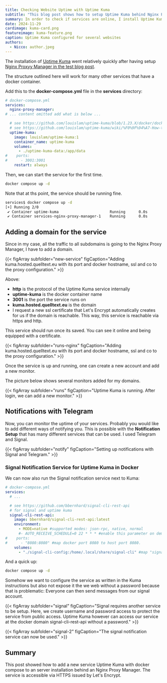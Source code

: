 ```yaml
---
title: Checking Website Uptime with Uptime Kuma
subtitle: "This blog post shows how to setup Uptime Kuma behind Nginx Proxy Manager and a firewall."
summary: In order to check if services are online, I install Uptime Kuma.
date: 2024-11-29
cardimage: kuma-card.png
featureimage: kuma-feature.png
caption: Uptime Kuma configured for several websites
authors:
  - Nicco: author.jpeg
---
```


The installation of [Uptime Kuma] went relatively quickly after having setup [Nginx Proxyy Manager in the test blog post](../2024-11-28-nginx-proxy-manager).

The structure outlined here will work for many other services that have a docker container.

Add this to the **docker-compose.yml** file in the **services** directory:

```yaml
# docker-compose.yml
services:
  nginx-proxy-manager:
# ... content omitted add what is below ... 

  # see https://github.com/louislam/uptime-kuma/blob/1.23.X/docker/docker-compose.yml
  # see https://github.com/louislam/uptime-kuma/wiki/%F0%9F%94%A7-How-to-Install
  uptime-kuma:
    image: louislam/uptime-kuma:1
    container_name: uptime-kuma
    volumes:
      - ./uptime-kuma-data:/app/data
#    ports:
#      - 3001:3001
    restart: always
```

Then, we can start the service for the first time.

```sh
docker compose up -d
```

Note that at ths point, the service should be running fine.

```sh
services$ docker compose up -d
[+] Running 2/0
 ✔ Container uptime-kuma                       Running      0.0s 
 ✔ Container services-nginx-proxy-manager-1    Running      0.0s 
```

## Adding a domain for the service

Since in my case, all the traffic to all subdomains is going to
the Nginx Proxy Manager, I have to add a domain.


{{< figArray subfolder="new-service" figCaption="Adding kuma.hosted.quelltext.eu with its port and docker hostname, ssl and co to the proxy configuration." >}}

Above:

- **http** is the protocol of the Uptime Kuma service internally
- **uptime-kuma** is the docker container name
- **3001** is the port the service runs on
- **kuma.hosted.quelltext.eu** is the domain
- I request a new ssl certificate that Let's Encrypt automatically creates for us if the domain is reachable. This way, this service is reachable via https and http.

This service should run once its saved. You can see it online and being equipped with a certificate.

{{< figArray subfolder="runs-nginx" figCaption="Adding kuma.hosted.quelltext.eu with its port and docker hostname, ssl and co to the proxy configuration." >}}

Once the service is up and running, one can create a new account and add a new monitor.

The picture below shows several monitors added for my domains.

{{< figArray subfolder="runs" figCaption="Uptime Kuma is running. After login, we can add a new monitor." >}}

## Notifications with Telegram

Now, you can monitor the uptime of your services.
Probably you would like to add different ways of notifying you.
This is possible with the **Notification Setup** that has many different services that can be used.
I used Telegram and Signal.

{{< figArray subfolder="notify" figCaption="Setting up notifications with Signal and Telegram." >}}

### Signal Notification Service for Uptime Kuma in Docker

We can now also run the Signal notification service next to Kuma:

```yaml
# docker-compose.yml
services:
  # ...

  # see https://github.com/bbernhard/signal-cli-rest-api
  # for signal and uptime kuma
  signal-cli-rest-api:
    image: bbernhard/signal-cli-rest-api:latest
    environment:
      - MODE=native #supported modes: json-rpc, native, normal
      #- AUTO_RECEIVE_SCHEDULE=0 22 * * * #enable this parameter on demand (see description below)
#    ports:
#      - "8080:8080" #map docker port 8080 to host port 8080.
    volumes:
      - "./signal-cli-config:/home/.local/share/signal-cli" #map "signal-cli-config" folder on host system into docker container.
```

And a quick up:

```sh
docker compose up -d
```

Somehow we want to configure the service as written in the Kuma instructions but also not expose it the we web without a password because that is problematic: Everyone can then send messages from our signal account.

{{< figArray subfolder="signal" figCaption="Signal requires another service to be setup. Here, we create username and password access to protect the service from public access. Uptime Kuma however can access our service at the docker domain signal-cli-rest-api without a password." >}}

{{< figArray subfolder="signal-2" figCaption="The signal notification service can now be used." >}}

## Summary

This post showed how to add a new service Uptime Kuma with docker compose to an server installation behind an Nginx Proxy Manager. The service is accessible via HTTPS issued by Let's Encrypt.

[Uptime Kuma]: https://github.com/louislam/uptime-kuma
